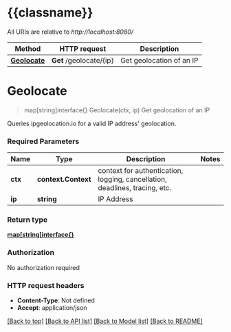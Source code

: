 # {{classname}}

All URIs are relative to *http://localhost:8080/*

Method | HTTP request | Description
------------- | ------------- | -------------
[**Geolocate**](DefaultApi.md#Geolocate) | **Get** /geolocate/{ip} | Get geolocation of an IP

# **Geolocate**
> map[string]interface{} Geolocate(ctx, ip)
Get geolocation of an IP

Queries ipgeolocation.io for a valid IP address' geolocation.

### Required Parameters

Name | Type | Description  | Notes
------------- | ------------- | ------------- | -------------
 **ctx** | **context.Context** | context for authentication, logging, cancellation, deadlines, tracing, etc.
  **ip** | **string**| IP Address | 

### Return type

[**map[string]interface{}**](interface{}.md)

### Authorization

No authorization required

### HTTP request headers

 - **Content-Type**: Not defined
 - **Accept**: application/json

[[Back to top]](#) [[Back to API list]](../README.md#documentation-for-api-endpoints) [[Back to Model list]](../README.md#documentation-for-models) [[Back to README]](../README.md)

